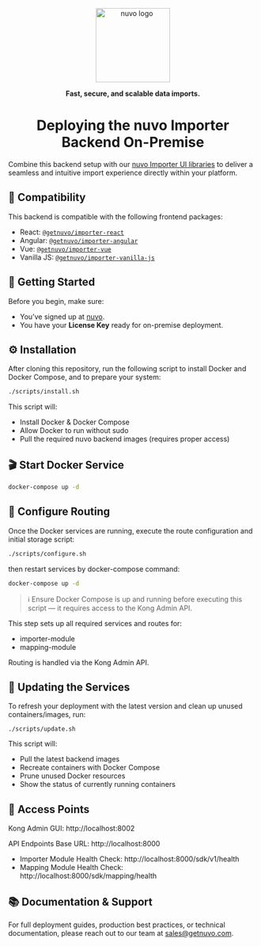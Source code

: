 <!-- markdownlint-disable -->

<div align="center">
  <a href="https://getnuvo.com/" target="_blank" rel="noopener noreferrer">
    <img width="150" src="https://general-upload.getnuvo.com/nuvo_logo_with_text.svg" alt="nuvo logo">
  </a>
  <p><strong>Fast, secure, and scalable data imports.</strong></p>
</div>

<h1 align="center">Deploying the nuvo Importer Backend On-Premise</h1>

<p>
  Combine this backend setup with our <a href="https://getnuvo.com/importer">nuvo Importer UI libraries</a> to deliver a seamless and intuitive import experience directly within your platform.
</p>

## 🧩 Compatibility

This backend is compatible with the following frontend packages:

- React: [`@getnuvo/importer-react`](https://www.npmjs.com/package/@getnuvo/importer-react)
- Angular: [`@getnuvo/importer-angular`](https://www.npmjs.com/package/@getnuvo/importer-angular)
- Vue: [`@getnuvo/importer-vue`](https://www.npmjs.com/package/@getnuvo/importer-vue)
- Vanilla JS: [`@getnuvo/importer-vanilla-js`](https://www.npmjs.com/package/@getnuvo/importer-vanilla-js)

## 🚀 Getting Started

Before you begin, make sure:

- You’ve signed up at [nuvo](https://dashboard.getnuvo.com).
- You have your **License Key** ready for on-premise deployment.

## ⚙️ Installation

After cloning this repository, run the following script to install Docker and Docker Compose, and to prepare your system:

```bash
./scripts/install.sh
```

This script will:

- Install Docker & Docker Compose
- Allow Docker to run without sudo
- Pull the required nuvo backend images (requires proper access)

## 🎬 Start Docker Service

```bash
docker-compose up -d
```

## 🔁 Configure Routing

Once the Docker services are running, execute the route configuration and initial storage script:

```bash
./scripts/configure.sh
```

then restart services by docker-compose command:

```bash
docker-compose up -d
```

> ℹ️ Ensure Docker Compose is up and running before executing this script — it requires access to the Kong Admin API.

This step sets up all required services and routes for:

- importer-module
- mapping-module

Routing is handled via the Kong Admin API.

## 🔄 Updating the Services

To refresh your deployment with the latest version and clean up unused containers/images, run:

```bsh
./scripts/update.sh
```

This script will:

- Pull the latest backend images
- Recreate containers with Docker Compose
- Prune unused Docker resources
- Show the status of currently running containers

## 🔌 Access Points

Kong Admin GUI:
http://localhost:8002

API Endpoints
Base URL: http://localhost:8000

- Importer Module Health Check: http://localhost:8000/sdk/v1/health
- Mapping Module Health Check: http://localhost:8000/sdk/mapping/health

## 📚 Documentation & Support

For full deployment guides, production best practices, or technical documentation, please reach out to our team at sales@getnuvo.com.
